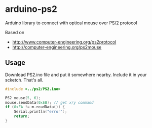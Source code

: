 # arduino-ps2
Arduino library to connect with optical mouse over PS/2 protocol

Based on
- http://www.computer-engineering.org/ps2protocol
- http://computer-engineering.org/ps2mouse 

## Usage
Download PS2.ino file and put it somewhere nearby. Include it in your scketch. That's all.

```cpp
#include <../ps2/PS2.ino>

PS2 mouse(5, 6);
mouse.sendData(0xEB); // get x/y command
if (0xFA != m.readData()) {
    Serial.println("error");
    return;
}
```

